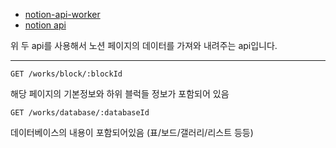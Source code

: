 - [notion-api-worker](https://github.com/splitbee/notion-api-worker)
- [notion api](https://developers.notion.com/reference/intro)

위 두 api를 사용해서 노션 페이지의 데이터를 가져와 내려주는 api입니다.

---

`GET /works/block/:blockId`

해당 페이지의 기본정보와 하위 블럭들 정보가 포함되어 있음

`GET /works/database/:databaseId`

데이터베이스의 내용이 포함되어있음 (표/보드/갤러리/리스트 등등)
